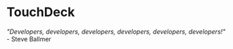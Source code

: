 TouchDeck
==

*"Developers, developers, developers, developers, developers, developers!"* - Steve Ballmer

